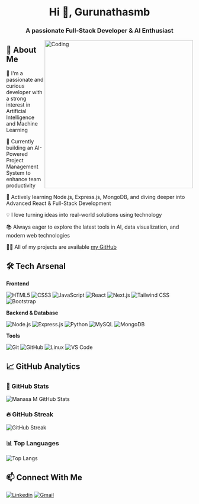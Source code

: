 <h1 align="center">Hi 👋, Gurunathasmb</h1>
<h3 align="center">A passionate Full-Stack Developer & AI Enthusiast</h3>

<img align="right" alt="Coding" width="400" src="https://media.giphy.com/media/qgQUggAC3Pfv687qPC/giphy.gif">

## 🚀 About Me
🌟 I'm a passionate and curious developer with a strong interest in Artificial Intelligence and Machine Learning

🔭 Currently building an AI-Powered Project Management System to enhance team productivity

🌱 Actively learning Node.js, Express.js, MongoDB, and diving deeper into Advanced React & Full-Stack Development

💡 I love turning ideas into real-world solutions using technology

📚 Always eager to explore the latest tools in AI, data visualization, and modern web technologies

👨‍💻 All of my projects are available [my GitHub](https://github.com/gurunathasmb)

## 🛠️ Tech Arsenal

**Frontend**

<p align="left">
  <img src="https://img.shields.io/badge/HTML5-E34F26?style=for-the-badge&logo=html5&logoColor=white" alt="HTML5"/>
  <img src="https://img.shields.io/badge/CSS3-1572B6?style=for-the-badge&logo=css3&logoColor=white" alt="CSS3"/>
  <img src="https://img.shields.io/badge/JavaScript-F7DF1E?style=for-the-badge&logo=javascript&logoColor=black" alt="JavaScript"/>
  <img src="https://img.shields.io/badge/React-20232A?style=for-the-badge&logo=react&logoColor=61DAFB" alt="React"/>
  <img src="https://img.shields.io/badge/Next.js-000000?style=for-the-badge&logo=next.js&logoColor=white" alt="Next.js"/>
  <img src="https://img.shields.io/badge/Tailwind%20CSS-38B2AC?style=for-the-badge&logo=tailwind-css&logoColor=white" alt="Tailwind CSS"/>
  <img src="https://img.shields.io/badge/Bootstrap-7952B3?style=for-the-badge&logo=bootstrap&logoColor=white" alt="Bootstrap"/>
</p>


**Backend & Database**

<p align="left">
  <img src="https://img.shields.io/badge/Node.js-339933?style=for-the-badge&logo=nodedotjs&logoColor=white" alt="Node.js"/>
  <img src="https://img.shields.io/badge/Express.js-000000?style=for-the-badge&logo=express&logoColor=white" alt="Express.js"/>
  <img src="https://img.shields.io/badge/Python-3776AB?style=for-the-badge&logo=python&logoColor=white" alt="Python"/>
  <img src="https://img.shields.io/badge/MySQL-4479A1?style=for-the-badge&logo=mysql&logoColor=white" alt="MySQL"/>
  <img src="https://img.shields.io/badge/MongoDB-47A248?style=for-the-badge&logo=mongodb&logoColor=white" alt="MongoDB"/>
</p>


**Tools**

<p align="left">
  <img src="https://img.shields.io/badge/Git-F05032?style=for-the-badge&logo=git&logoColor=white" alt="Git"/>
  <img src="https://img.shields.io/badge/GitHub-181717?style=for-the-badge&logo=github&logoColor=white" alt="GitHub"/>
  <img src="https://img.shields.io/badge/Linux-FCC624?style=for-the-badge&logo=linux&logoColor=black" alt="Linux"/>
  <img src="https://img.shields.io/badge/VS%20Code-007ACC?style=for-the-badge&logo=visual-studio-code&logoColor=white" alt="VS Code"/>
</p>


## 📈 GitHub Analytics

### 🧠 GitHub Stats
![Manasa M GitHub Stats](https://github-readme-stats.vercel.app/api?username=Gurunathasmb&show_icons=true&theme=radical)

### 🔥 GitHub Streak
![GitHub Streak](https://streak-stats.demolab.com/?user=Gurunathasmb&theme=radical)

### 📊 Top Languages
![Top Langs](https://github-readme-stats.vercel.app/api/top-langs/?username=Gurunathasmb&layout=compact&theme=radical)


## 📫 Connect With Me  

[![Linkedin](https://img.shields.io/badge/LinkedIn-blue?style=flat&logo=linkedin&logoColor=white)](https://www.linkedin.com/in/gurunathagouda-m-biradar-a03003263/)
[![Gmail](https://img.shields.io/badge/Gmail-D14836?style=flat&logo=gmail&logoColor=white)](gurunathagoudambiradar@gmail.com)
